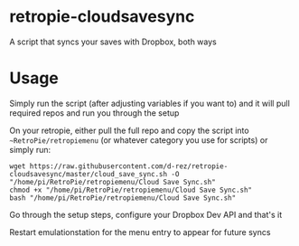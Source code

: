 # retropie-cloudsavesync
 A script that syncs your saves with Dropbox, both ways

# Usage
 Simply run the script (after adjusting variables if you want to) and it will pull required repos and run you through the setup
 
 On your retropie, either pull the full repo and copy the script into `~RetroPie/retropiemenu` (or whatever category you use for scripts) or simply run:
 
    wget https://raw.githubusercontent.com/d-rez/retropie-cloudsavesync/master/cloud_save_sync.sh -O "/home/pi/RetroPie/retropiemenu/Cloud Save Sync.sh"
    chmod +x "/home/pi/RetroPie/retropiemenu/Cloud Save Sync.sh"
    bash "/home/pi/RetroPie/retropiemenu/Cloud Save Sync.sh"
    
Go through the setup steps, configure your Dropbox Dev API and that's it

Restart emulationstation for the menu entry to appear for future syncs

